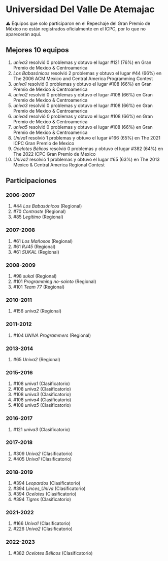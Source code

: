 # Universidad Del Valle De Atemajac

:warning: Equipos que solo participaron en el Repechaje del Gran Premio de México no están registrados oficialmente en el ICPC, por lo que no aparecerán aquí.

## Mejores 10 equipos

1. _univa3_ resolvió 0 problemas y obtuvo el lugar #121 (76%) en Gran Premio de Mexico & Centroamerica
1. _Los Babasónicos_ resolvió 2 problemas y obtuvo el lugar #44 (66%) en The 2006 ACM Mexico and Central America Programming Contest
1. _univa1_ resolvió 0 problemas y obtuvo el lugar #108 (66%) en Gran Premio de Mexico & Centroamerica
1. _univa2_ resolvió 0 problemas y obtuvo el lugar #108 (66%) en Gran Premio de Mexico & Centroamerica
1. _univa3_ resolvió 0 problemas y obtuvo el lugar #108 (66%) en Gran Premio de Mexico & Centroamerica
1. _univa4_ resolvió 0 problemas y obtuvo el lugar #108 (66%) en Gran Premio de Mexico & Centroamerica
1. _univa5_ resolvió 0 problemas y obtuvo el lugar #108 (66%) en Gran Premio de Mexico & Centroamerica
1. _Univa1_ resolvió 1 problemas y obtuvo el lugar #166 (65%) en The 2021 ICPC Gran Premio de Mexico
1. _Ocelotes Bélicos_ resolvió 0 problemas y obtuvo el lugar #382 (64%) en The 2022 ICPC Gran Premio de Mexico
1. _Univa2_ resolvió 1 problemas y obtuvo el lugar #65 (63%) en The 2013 Mexico & Central America Regional Contest

## Participaciones

### 2006-2007

1. #44 _Los Babasónicos_ (Regional)
1. #70 _Contraste_ (Regional)
1. #85 _Legítimo_ (Regional)

### 2007-2008

1. #61 _Los Mañosos_ (Regional)
1. #61 _RJ45_ (Regional)
1. #61 _SUKAL_ (Regional)

### 2008-2009

1. #98 _sukal_ (Regional)
1. #101 _Programming no-sainto_ (Regional)
1. #101 _Team 77_ (Regional)

### 2010-2011

1. #156 _univa2_ (Regional)

### 2011-2012

1. #104 _UNIVA Programmers_ (Regional)

### 2013-2014

1. #65 _Univa2_ (Regional)

### 2015-2016

1. #108 _univa1_ (Clasificatorio)
1. #108 _univa2_ (Clasificatorio)
1. #108 _univa3_ (Clasificatorio)
1. #108 _univa4_ (Clasificatorio)
1. #108 _univa5_ (Clasificatorio)

### 2016-2017

1. #121 _univa3_ (Clasificatorio)

### 2017-2018

1. #309 _Univa2_ (Clasificatorio)
1. #405 _Univa1_ (Clasificatorio)

### 2018-2019

1. #394 _Leopardos_ (Clasificatorio)
1. #394 _Linces_Univa_ (Clasificatorio)
1. #394 _Ocelotes_ (Clasificatorio)
1. #394 _Tigres_ (Clasificatorio)

### 2021-2022

1. #166 _Univa1_ (Clasificatorio)
1. #226 _Univa2_ (Clasificatorio)

### 2022-2023

1. #382 _Ocelotes Bélicos_ (Clasificatorio)



